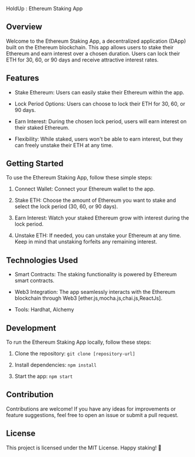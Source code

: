 HoldUp : Ethereum Staking App

## Overview

Welcome to the Ethereum Staking App, a decentralized application (DApp) built on the Ethereum blockchain. This app allows users to stake their Ethereum and earn interest over a chosen duration. Users can lock their ETH for 30, 60, or 90 days and receive attractive interest rates.

## Features

- Stake Ethereum: Users can easily stake their Ethereum within the app.
  
- Lock Period Options: Users can choose to lock their ETH for 30, 60, or 90 days.

- Earn Interest: During the chosen lock period, users will earn interest on their staked Ethereum.

- Flexibility: While staked, users won't be able to earn interest, but they can freely unstake their ETH at any time.

## Getting Started

To use the Ethereum Staking App, follow these simple steps:

1. Connect Wallet: Connect your Ethereum wallet to the app.

2. Stake ETH: Choose the amount of Ethereum you want to stake and select the lock period (30, 60, or 90 days).

3. Earn Interest: Watch your staked Ethereum grow with interest during the lock period.

4. Unstake ETH: If needed, you can unstake your Ethereum at any time. Keep in mind that unstaking forfeits any remaining interest.

## Technologies Used

- Smart Contracts: The staking functionality is powered by Ethereum smart contracts.
  
- Web3 Integration: The app seamlessly interacts with the Ethereum blockchain through Web3 [ether.js,mocha.js,chai.js,ReactJs].

- Tools: Hardhat, Alchemy 


## Development

To run the Ethereum Staking App locally, follow these steps:

1. Clone the repository: `git clone [repository-url]`
  
2. Install dependencies: `npm install`

3. Start the app: `npm start`

## Contribution

Contributions are welcome! If you have any ideas for improvements or feature suggestions, feel free to open an issue or submit a pull request.

## License

This project is licensed under the MIT License.
Happy staking! 🚀
